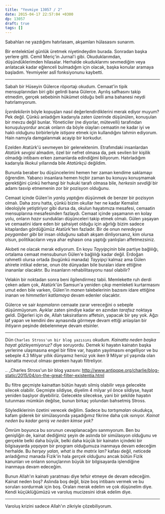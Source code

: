 ```yaml
---
title: "Yevmiye 13057 / 2"
date: 2015-04-17 22:57:04 +0300
dp: 13057
draft: true
tags: []
---
```


Sabahları ne yazdığımı hatırlasam, akşamları hülasasını sunarım.

Bir entelektüel günlük üretmek niyetindeydim burada. Sonradan başka
yerlere gitti. Cemil Meriç'in Jurnal'i gibi. Okuduklarımdan,
düşündüklerimden hilasalar. Herhalde okuduklarımı sevmediğim veya
anlatacak kadar eğlenceli bulmadığım için olacak, başka konular
aramaya başladım. Yevmiyeler aslî fonksiyonunu kaybetti.

------

Sabah bir Hüseyin Gülerce röportajı okudum. Cemaat'in tipik
mensuplarından biri gibi gelirdi bana Gülerce. Ayrılış safhasını takip
etmedim, gerçek sebebinin hükümet olduğu belli ama bahanesi neydi
hatırlamıyorum.

*İçerdekilerin* böyle kopuşları nasıl değerlendirdiklerini merak
ediyor muyum? Pek değil. Çünkü anladığım kadarıyla zaten üzerinde
düşünülen, konuşulan bir mevzu değil bunlar. Yöneticiler (ne diyorlar,
mütevelli) tarafından konuşuluyordur ancak onların da böyle olayları
cemaatin ne kadar iyi ve haklı olduğunu birbirleriyle *istişare* etmek
için kullandığını tahmin ediyorum. Hain namıyla damgalanmak acayip bir
korkudur.

Ezelden Atatürk'ü sevmeyen bir gelenektenim. Etrafımdaki insanlardan
*Atatürk sevgisi* almadım, özel bir nefret olmasa da, pek sevilen bir
kişilik olmadığı intibaını erken zamanlarda edindiğimi
biliyorum. Hatırladığım kadarıyla ilkokul yıllarında bile *Atatürkçü*
değildim.

Bununla beraber bu düşüncelerimi hemen her zaman kendime saklamayı
öğrendim. Yabancı insanlara hemen hiçbir zaman bu konuyu konuşmamak
gerektiğini çünkü herhangi bir hukuki tarafı olmasa bile, *herkesin
sevdiği* bir adamı tasvip etmemenin zor bir pozisyon olduğunu.

Cemaat içinde Gülen'in *yanlış yaptığını* düşünmek de benzer bir
pozisyon olmalı. Daha zoru hatta, çünkü bizim okullar her ne kadar
Kemalist ideolojiyle yetiştiriyor gibi dursa da, okulun hayatımıza
mesafesi, cemaatin mensuplarına mesafesinden fazlaydı. Cemaat içinde
yaşamanın en kolay yolu, onların *hazır* sundukları düşünceleri takip
etmek olmalı. Gülen yaşayan ve cemaatini idare eden bir şahsiyet
olduğu için ağırlığı bizim sadece kitaplardan gördüğümüz Atatürk'ten
fazladır. Bir de onun *neredeyse peygamber gibi* bir insan olduğunu
sabah akşam dinliyorsanız, kim olursa olsun, politikacıların veya ahar
eşhasın ona yaptığı yanlışları affetmezsiniz.

Akıbeti ne olacak merak ediyorum. En koyu *Tayyipçinin* bile partiye
bağlılığı, ortalama cemaat mensubunun Gülen'e bağlılığı kadar
değil. Erdoğan rahmetli olursa ortada (bugünkü manada) *Tayyipçi*
kalmaz ama Gülen ahirete intikal ederse, onun öte dünyadan bile
buraları idare ettiğine inananlar olacaktır. Bu insanların
rehabilitasyonu nasıl olabilir?

Velakin bir noktadan sonra beni ilgilendirmez tabii. Memlekette ruh
derdi çeken adam çok, Atatürk'ün Samsun'a yeniden çıkıp memleketi
kurtarmasını umut eden bile varken, Gülen'in *manen* talebelerinin
bazısını idare ettiğine inanan ve *himmetleri katlamaya* devam edenler
olacaktır.

Gülerce ve sair *kopmaların* cemaate zarar vereceğini o sebeple
düşünmüyorum. Ayıklar zaten şimdiye kadar en azından *tarafsız*
noktaya geldi. Diğerleri için de, Allah taksiratlarını affetsin,
yapacak bir şey yok. Ağzı laf yapan ve kendini dev aynasında görmeye
devam ettiği anlaşılan bir ihtiyarın peşinde debelenmeye devam
etsinler.

------

Dün `Charles Stross'un bir blog yazısını` okudum. *Kainatta neden
başka hayat gözleyemiyoruz?* diye soruyordu. Demek ki hayatın kainatın
başka yerlerine ulaşmasına engel bir filtre var, hayatın yayılmasını
engelliyor ve bu sebeple 4.3 Milyar yıllık dünyamız henüz yok iken 9
Milyar yıl yaşında olan kainatta mevcut olması gereken hayatı
filtreliyor.

.. _Charles Stross'un bir blog yazısını: http://www.antipope.org/charlie/blog-static/2015/04/on-the-great-filter-existentia.html

Bu filtre geçmişte kainattan bütün hayatı silmiş olabilir veya
gelecekte silecek olabilir. Geçmişte sildiyse, diyelim 4 milyar yıl
önce sildiyse, hayat yeniden başlıyor diyebiliriz. Gelecekte
silecekse, yani bir şekilde hayatın tutunması mümkün değilse, bunun
birkaç yolundan bahsetmiş Stross.

Söylediklerinin özetini verecek değilim. Sadece bu *tartışmaları*
okudukça, kafam giderek bir simülasyonda yaşadığımız fikrine daha çok
ısınıyor. *Kainat neden bu kadar geniş ve neden kimse yok?*

Ömrüm boyunca bu sorunun cevaplanacağını sanmıyorum. Ben bu genişliğin
de, kainat dediğimiz şeyin de aslında bir simülasyon olduğunu ve
gerçekte belki daha büyük, belki daha küçük bir kainatın içindeki bir
bilgisayarda *yaşayan* bir program olduğumuza inanmaya devam edeceğim
herhalde. Bu *herşey yalan, what is the matrix lan?* kafası değil,
neticede anladığımız manada Fizik'in hala *gerçek* olduğunu ancak
bütün Fizik kanunları ve onların sonuçlarının büyük bir bilgisayarda
işlendiğine inanmaya devam edeceğim.

Bunun Allah'ın kainatı yaratması diye tefsir etmeye de devam
edeceğim. Kainat neden boş? Aslında boş değil, bize boş intibaını
vermek ve bu soruları sordurmak için boş. Oraları merak edelim ve çok
düşünelim diye. Kendi küçüklüğümüzü ve varoluş mucizesini idrak edelim
diye.

------

Varoluş krizini sadece Allah'ın zikriyle çözebiliyorum.


